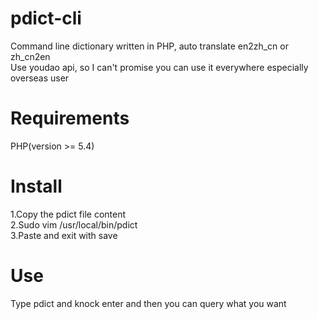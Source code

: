 # pdict-cli
Command line dictionary written in PHP, auto translate en2zh_cn or zh_cn2en  
Use youdao api, so I can't promise you can use it everywhere especially overseas user
  
# Requirements
PHP(version >= 5.4)  

# Install
1.Copy the pdict file content  
2.Sudo vim /usr/local/bin/pdict  
3.Paste and exit with save  
  
# Use
Type pdict and knock enter and then you can query what you want
